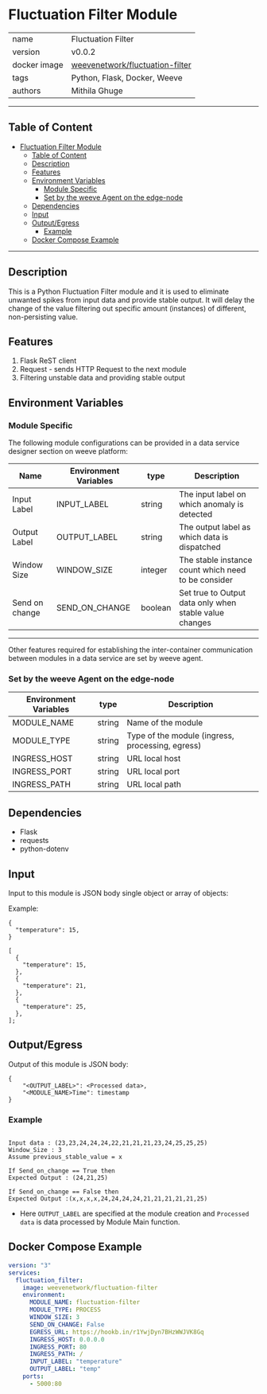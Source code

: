 # Fluctuation Filter Module


|              |                                                            |
| ------------ | ---------------------------------------------------------- |
| name         | Fluctuation Filter                                         |
| version      | v0.0.2                                                     |
| docker image | [weevenetwork/fluctuation-filter](https://hub.docker.com/r/weevenetwork/fluctuation-filter) |
| tags         | Python, Flask, Docker, Weeve                               |
| authors      | Mithila Ghuge                                                |

***
## Table of Content
- [Fluctuation Filter Module](#fluctuation-filter-module)
  - [Table of Content](#table-of-content)
  - [Description](#description)
  - [Features](#features)
  - [Environment Variables](#environment-variables)
    - [Module Specific](#module-specific)
    - [Set by the weeve Agent on the edge-node](#set-by-the-weeve-agent-on-the-edge-node)
  - [Dependencies](#dependencies)
  - [Input](#input)
  - [Output/Egress](#outputegress)
    - [Example](#example)
  - [Docker Compose Example](#docker-compose-example)
***

## Description 

This is a Python Fluctuation Filter module and it is used to eliminate unwanted spikes from input data and provide stable output.
It will delay the change of the value filtering out specific amount (instances) of different, non-persisting value.


## Features
1. Flask ReST client
2. Request - sends HTTP Request to the next module
3. Filtering unstable data and providing stable output

## Environment Variables

### Module Specific
The following module configurations can be provided in a data service designer section on weeve platform:

| Name           | Environment Variables | type    | Description                                           |
| ------------   | --------------------- | ------  | ----------------------------------------------------- |
| Input Label    | INPUT_LABEL           | string  | The input label on which anomaly is detected          |
| Output Label   | OUTPUT_LABEL          | string  | The output label as which data is dispatched          |
| Window Size    | WINDOW_SIZE           | integer | The stable instance count which need to be consider   |
| Send on change | SEND_ON_CHANGE        | boolean | Set true to Output data only when stable value changes|

***

Other features required for establishing the inter-container communication between modules in a data service are set by weeve agent.

### Set by the weeve Agent on the edge-node

| Environment Variables | type   | Description                                       |
| --------------------- | ------ | ------------------------------------------------- |
| MODULE_NAME           | string | Name of the module                                |
| MODULE_TYPE           | string | Type of the module (ingress, processing, egress)  |
| INGRESS_HOST          | string | URL local host                                    |
| INGRESS_PORT          | string | URL local port                                    |
| INGRESS_PATH          | string | URL local path                                    |

## Dependencies

* Flask
* requests
* python-dotenv

## Input

Input to this module is JSON body single object or array of objects:

Example:

```node
{
  "temperature": 15,
}
```

```node
[
  {
    "temperature": 15,
  },
  {
    "temperature": 21,
  },
  {
    "temperature": 25,
  },
];
```

## Output/Egress
Output of this module is JSON body:

```node
{
    "<OUTPUT_LABEL>": <Processed data>,
    "<MODULE_NAME>Time": timestamp
}
```
### Example 

```

Input data : (23,23,24,24,24,22,21,21,21,23,24,25,25,25)
Window_Size : 3
Assume previous_stable_value = x

If Send_on_change == True then 
Expected Output : (24,21,25)

If Send_on_change == False then
Expected Output :(x,x,x,x,24,24,24,24,21,21,21,21,21,25)
```

 
* Here `OUTPUT_LABEL` are specified at the module creation and `Processed data` is data processed by Module Main function.

## Docker Compose Example

```yml
version: "3"
services:
  fluctuation_filter:
    image: weevenetwork/fluctuation-filter
    environment:
      MODULE_NAME: fluctuation-filter
      MODULE_TYPE: PROCESS
      WINDOW_SIZE: 3
      SEND_ON_CHANGE: False
      EGRESS_URL: https://hookb.in/r1YwjDyn7BHzWWJVK8Gq
      INGRESS_HOST: 0.0.0.0
      INGRESS_PORT: 80
      INGRESS_PATH: /
      INPUT_LABEL: "temperature"
      OUTPUT_LABEL: "temp"
    ports:
      - 5000:80
```
